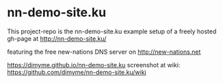 # nn-demo-site.ku
This project-repo is the   nn-demo-site.ku   example setup of a freely hosted gh-page at  http://nn-demo-site.ku/

featuring the free new-nations DNS server on http://new-nations.net

https://dimyme.github.io/nn-demo-site.ku  screenshot at wiki:  https://github.com/dimyme/nn-demo-site.ku/wiki 
